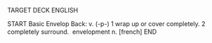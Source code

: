 TARGET DECK
ENGLISH

START
Basic
Envelop
Back: v. (-p-) 1 wrap up or cover completely. 2 completely surround.  envelopment n. [french]
END
